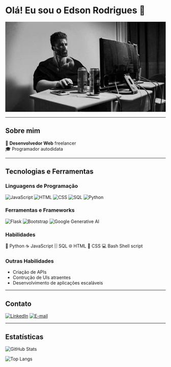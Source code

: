 # Olá! Eu sou o Edson Rodrigues 👋

![Banner](https://github.com/ImaCod3r/ImaCod3r/blob/main/banner.jpg) <!-- Substitua pelo URL da sua imagem -->

---

## Sobre mim

🎯 **Desenvolvedor Web** freelancer <br>
🎓 Programador autodidata

---

## Tecnologias e Ferramentas

### Linguagens de Programação
![JavaScript](https://img.shields.io/badge/-JavaScript-F7DF1E?logo=javascript&logoColor=black&style=flat-square)
![HTML](https://img.shields.io/badge/-HTML-E34F26?logo=html5&logoColor=white&style=flat-square)
![CSS](https://img.shields.io/badge/-CSS-1572B6?logo=css3&logoColor=white&style=flat-square)
![SQL](https://img.shields.io/badge/-SQL-4479A1?logo=postgresql&logoColor=white&style=flat-square)
![Python](https://img.shields.io/badge/-Python-3776AB?logo=python&logoColor=white&style=flat-square)

### Ferramentas e Frameworks
![Flask](https://img.shields.io/badge/-Flask-000000?logo=flask&logoColor=white&style=flat-square)
![Bootstrap](https://img.shields.io/badge/-Bootstrap-7952B3?logo=bootstrap&logoColor=white&style=flat-square)
![Google Generative AI](https://img.shields.io/badge/-Google%20Generative%20AI-4285F4?logo=google&logoColor=white&style=flat-square)

### Habilidades

🐍 Python
☕ JavaScript
🗄️ SQL
🌐 HTML
🎨 CSS
💻 Bash Shell script

### Outras Habilidades
- Criação de APIs
- Contrução de UIs atraentes
- Desenvolvimento de aplicações escaláveis

---

## Contato

[![LinkedIn](https://img.shields.io/badge/-LinkedIn-0077B5?logo=linkedin&logoColor=white&style=flat-square)](https://www.linkedin.com/in/edson-rodrigues-b35738267/)
[![E-mail](https://img.shields.io/badge/-Email-D14836?logo=gmail&logoColor=white&style=flat-square)](mailto:er3303992@gmail.com)

---
## Estatísticas

![GitHub Stats](https://github-readme-stats.vercel.app/api?username=Imacod3r&show_icons=true&theme=radical)

![Top Langs](https://github-readme-stats.vercel.app/api/top-langs/?username=ImaCod3r&layout=compact&theme=radical)
